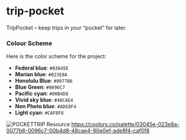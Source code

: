 # trip-pocket
TripPocket – keep trips in your “pocket” for later.



### Colour Scheme

Here is the color scheme for the project:

- **Federal blue**: `#03045E`
- **Marian blue**: `#023E8A`
- **Honolulu Blue**: `#0077B6`
- **Blue Green**: `#0096C7`
- **Pacific cyan**: `#00B4D8`
- **Vivid sky blue**: `#48CAE4`
- **Non Photo blue**: `#ADE8F4`
- **Light cyan**: `#CAF0F8`

 

![POCKETTRIP](assets/color-scheme/pocket-trip.png)
Resource
https://coolors.co/palette/03045e-023e8a-0077b6-0096c7-00b4d8-48cae4-90e0ef-ade8f4-caf0f8
